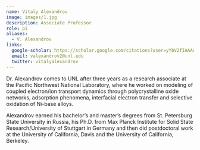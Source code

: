 ```yaml
---
name: Vitaly Alexandrov
image: images/1.jpg
description: Associate Professor
role: pi
aliases:
  - V. Alexandrov
links:
  google-scholar: https://scholar.google.com/citations?user=yYbV2fIAAAAJ&hl=en&oi=ao
  email: valexandrov2@unl.edu
  twitter: vitalyalexandrov
---
```


Dr. Alexandrov comes to UNL after three years as a research associate at the Pacific Northwest National Laboratory, where he worked on modeling of coupled electron/ion transport dynamics through polycrystalline oxide networks, adsorption phenomena, interfacial electron transfer and selective oxidation of Ni-base alloys.

Alexandrov earned his bachelor’s and master’s degrees from St. Petersburg State University in Russia, his Ph.D. from Max Planck Institute for Solid State Research/University of Stuttgart in Germany and then did postdoctoral work at the University of California, Davis and the University of California, Berkeley.

